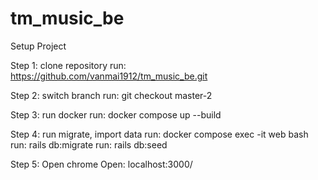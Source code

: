 # tm_music_be

Setup Project

Step 1: clone repository run: https://github.com/vanmai1912/tm_music_be.git

Step 2: switch branch run: git checkout master-2

Step 3: run docker run: docker compose up --build

Step 4: run migrate, import data run: docker compose exec -it web bash run: rails db:migrate run: rails db:seed

Step 5: Open chrome Open: localhost:3000/
